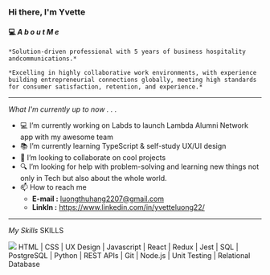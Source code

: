 ### Hi there, I'm Yvette

#### 💻 **_A b o u t M e_**

    *Solution-driven professional with 5 years of business hospitality andcommunications.*

    *Excelling in highly collaborative work environments, with experience building entrepreneurial connections globally, meeting high standards for consumer satisfaction, retention, and experience.*

---

_What I'm currently up to now . . ._

- 💻 I’m currently working on Labds to launch Lambda Alumni Network app with my awesome team
- 📚 I’m currently learning TypeScript & self-study UX/UI design
- 📌 I’m looking to collaborate on cool projects
- 🔍 I’m looking for help with problem-solving and learning new things not only in Tech but also about the whole world.
- 📫 How to reach me
  - **E-mail :** luongthuhang2207@gmail.com
  - **LinkIn :** https://www.linkedin.com/in/yvetteluong22/

---

_My Skills_
SKILLS

<img src="https://www.flaticon.com/svg/vstatic/svg/142/142397.svg?token=exp=1614390824~hmac=7b593592362ae320ba5ca9b9ec1355eaHTML">  HTML
| CSS | UX Design |
Javascript | React | Redux | Jest | SQL | PostgreSQL | Python | REST APIs | Git | Node.js | Unit Testing | Relational Database

